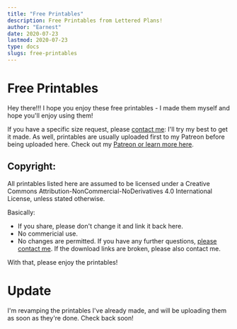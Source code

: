 ```yaml
---
title: "Free Printables"
description: Free Printables from Lettered Plans!
author: "Earnest"
date: 2020-07-23
lastmod: 2020-07-23
type: docs
slugs: free-printables
---
```


# Free Printables
Hey there!!! I hope you enjoy these free printables - I made them myself and hope you'll enjoy using them!

If you have a specific size request, please [contact me](/docs/about): I'll try my best to get it made. As well, printables are usually uploaded first to my Patreon before being uploaded here. Check out my [Patreon or learn more here](/docs/support).

## Copyright:
All printables listed here are assumed to be licensed under a Creative Commons Attribution-NonCommercial-NoDerivatives 4.0 International License, unless stated otherwise.

Basically:
- If you share, please don't change it and link it back here.
- No commericial use.
- No changes are permitted.
If you have any further questions, [please contact me](/docs/about). If the download links are broken, please also contact me.

With that, please enjoy the printables!

# Update
I'm revamping the printables I've already made, and will be uploading them as soon as they're done. Check back soon!
